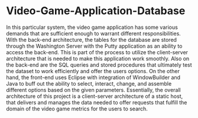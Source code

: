 # Video-Game-Application-Database
In this particular system, the video game application has some various demands that are sufficient enough to warrant different responsibilities. With the back-end architecture, the tables for the database are stored through the Washington Server with the Putty application as an ability to access the back-end. This is part of the process to utilize the client-server architecture that is needed to make this application work smoothly. Also on the back-end are the SQL queries and stored procedures that ultimately test the dataset to work efficiently and offer the users options. On the other hand, the front-end uses Eclipse with integration of WindowBuilder and Java to buff out the ability to select, interact, change, and assemble different options based on the given parameters. Essentially, the overall architecture of this project is a client-server architecture of a static host, that delivers and manages the data needed to offer requests that fulfill the domain of the video game metrics for the users to search. 
